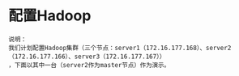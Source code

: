 配置Hadoop
=================================================================================
```
说明：
我们计划配置Hadoop集群（三个节点：server1（172.16.177.168）、server2（172.16.177.166）、server3（172.16.177.167））
，下面以其中一台（server2作为master节点）作为演示。
```
